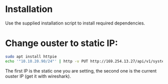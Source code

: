 # Installation

Use the supplied installation script to install required dependencies.

# Change ouster to static IP:

```bash
sudo apt install httpie
echo '"10.10.20.90/24"' | http -v PUT http://169.254.13.27/api/v1/system/network/ipv4/override 
```
The first IP is the static one you are setting, the second one is the current ouster IP (get it with wireshark).
